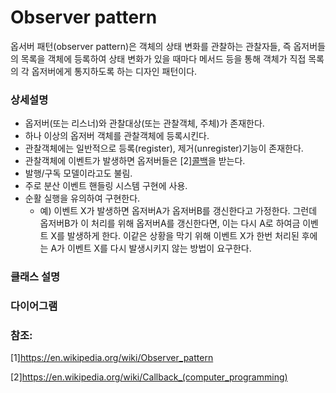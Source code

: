 # Observer pattern
옵서버 패턴(observer pattern)은 객체의 상태 변화를 관찰하는 관찰자들, 즉 옵저버들의 목록을 객체에 등록하여 상태 변화가 있을 때마다 메서드 등을 통해 객체가 직접 목록의 각 옵저버에게 통지하도록 하는 디자인 패턴이다. 
### 상세설명
 - 옵저버(또는 리스너)와 관찰대상(또는 관찰객체, 주체)가 존재한다.
 - 하나 이상의 옵저버 객체를 관찰객체에 등록시킨다.
 - 관찰객체에는 일반적으로 등록(register), 제거(unregister)기능이 존재한다.
 - 관찰객체에 이벤트가 발생하면 옵저버들은 [2][콜백](https://en.wikipedia.org/wiki/Callback_(computer_programming))을 받는다.
 - 발행/구독 모델이라고도 불림.
 - 주로 분산 이벤트 핸들링 시스템 구현에 사용.
 - 순활 실행을 유의하여 구현한다.
   - 예) 이벤트 X가 발생하면 옵저버A가 옵저버B를 갱신한다고 가정한다. 그런데 옵저버B가 이 처리를 위해 옵저버A를 갱신한다면, 이는 다시 A로 하여금 이벤트 X를 발생하게 한다. 이같은 상황을 막기 위해 이벤트 X가 한번 처리된 후에는 A가 이벤트 X를 다시 발생시키지 않는 방법이 요구한다.
   
### 클래스 설명
### 다이어그램
### 참조:
[1]https://en.wikipedia.org/wiki/Observer_pattern

[2]https://en.wikipedia.org/wiki/Callback_(computer_programming)